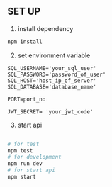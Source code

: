 ## SET UP
1. install dependency 
```bash
npm install
```
2. set environment variable 
```env 
SQL_USERNAME='your_sql_user'
SQL_PASSWORD='password_of_user'
SQL_HOST='host_ip_of_server'
SQL_DATABASE='database_name'

PORT=port_no

JWT_SECRET= 'your_jwt_code'
```
3. start api
```bash

# for test 
npm test
# for development 
npm run dev
# for start api
npm start

```

